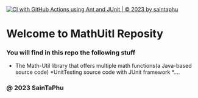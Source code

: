 [![CI with GitHub Actions using Ant and JUnit | © 2023 by saintaphu](https://github.com/SainTaPhu/math-ultility/actions/workflows/ci-junit.yml/badge.svg)](https://github.com/SainTaPhu/math-ultility/actions/workflows/ci-junit.yml)

# Welcome to MathUitl Reposity
### You will find in this repo the following stuff
* The Math-Util library that offers multiple math functions(a Java-based source code)
*UnitTesting source code with JUnit framework
*....

### @ 2023 SainTaPhu